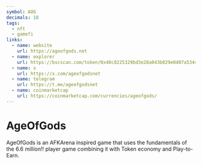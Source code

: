 ```yaml
---
symbol: AOG
decimals: 18
tags:
  - nft
  - gamefi
links:
  - name: website
    url: https://ageofgods.net
  - name: explorer
    url: https://bscscan.com/token/0x40c8225329bd3e28a043b029e0d07a5344d2c27c
  - name: x
    url: https://x.com/ageofgodsnet
  - name: telegram
    url: https://t.me/ageofgodsnet
  - name: coinmarketcap
    url: https://coinmarketcap.com/currencies/ageofgods/
---
```


# AgeOfGods

AgeOfGods is an AFKArena inspired game that uses the fundamentals of the 6.6 million‼️ player game combining it with Token economy and Play-to-Earn.
